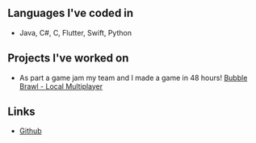 ## Languages I've coded in
- Java, C#, C, Flutter, Swift, Python

## Projects I've worked on
- As part a game jam my team and I made a game in 48 hours! [Bubble Brawl - Local Multiplayer](https://ltngkarbn.itch.io/bubble-brawl)

## Links
- [Github](https://github.com/seth-palmer)

